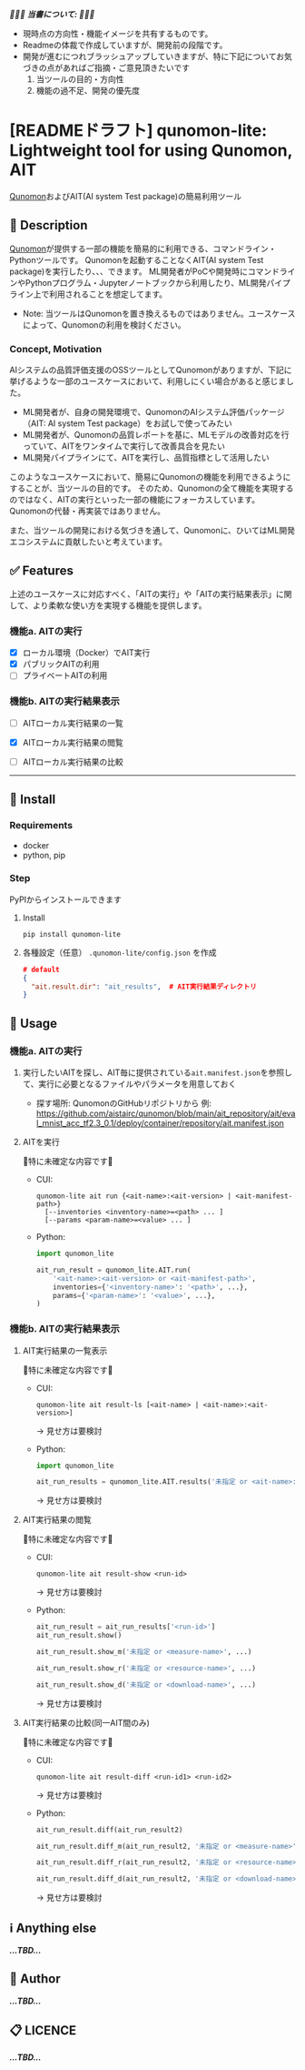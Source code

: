 ***:construction::construction::construction: 当書について: :construction::construction::construction:***
* 現時点の方向性・機能イメージを共有するものです。
* Readmeの体裁で作成していますが、開発前の段階です。
* 開発が進むにつれブラッシュアップしていきますが、特に下記についてお気づきの点があればご指摘・ご意見頂きたいです
  1. 当ツールの目的・方向性
  1. 機能の過不足、開発の優先度


# [READMEドラフト] qunomon-lite: Lightweight tool for using Qunomon, AIT

[Qunomon](https://aistairc.github.io/qunomon/)およびAIT(AI system Test package)の簡易利用ツール

## :pushpin: Description

[Qunomon](https://aistairc.github.io/qunomon/)が提供する一部の機能を簡易的に利用できる、コマンドライン・Pythonツールです。
Qunomonを起動することなくAIT(AI system Test package)を実行したり、、、できます。
ML開発者がPoCや開発時にコマンドラインやPythonプログラム・Jupyterノートブックから利用したり、ML開発パイプライン上で利用されることを想定してます。

* Note: 当ツールはQunomonを置き換えるものではありません。ユースケースによって、Qunomonの利用を検討ください。

### Concept, Motivation

AIシステムの品質評価支援のOSSツールとしてQunomonがありますが、下記に挙げるような一部のユースケースにおいて、利用しにくい場合があると感じました。
* ML開発者が、自身の開発環境で、QunomonのAIシステム評価パッケージ（AIT: AI system Test package）をお試しで使ってみたい
* ML開発者が、Qunomonの品質レポートを基に、MLモデルの改善対応を行っていて、AITをワンタイムで実行して改善具合を見たい
* ML開発パイプラインにて、AITを実行し、品質指標として活用したい

このようなユースケースにおいて、簡易にQunomonの機能を利用できるようにすることが、当ツールの目的です。
そのため、Qunomonの全て機能を実現するのではなく、AITの実行といった一部の機能にフォーカスしています。
Qunomonの代替・再実装ではありません。

また、当ツールの開発における気づきを通して、Qunomonに、ひいてはML開発エコシステムに貢献したいと考えています。

## :white_check_mark: Features

上述のユースケースに対応すべく、「AITの実行」や「AITの実行結果表示」に関して、より柔軟な使い方を実現する機能を提供します。

### 機能a. AITの実行

* [x] ローカル環境（Docker）でAIT実行
* [x] パブリックAITの利用
* [ ] プライベートAITの利用

### 機能b. AITの実行結果表示

* [ ] AITローカル実行結果の一覧
* [x] AITローカル実行結果の閲覧
* [ ] AITローカル実行結果の比較


---

## :floppy_disk: Install

### Requirements

* docker
* python, pip


### Step

PyPIからインストールできます

1. Install
    ```shell
    pip install qunomon-lite
    ```

1. 各種設定（任意）
    `.qunomon-lite/config.json` を作成
    ```json
    # default
    {
      "ait.result.dir": "ait_results",  # AIT実行結果ディレクトリ
    }
    ```

## :rocket: Usage

### 機能a. AITの実行

1. 実行したいAITを探し、AIT毎に提供されている`ait.manifest.json`を参照して、実行に必要となるファイルやパラメータを用意しておく
    * 探す場所: QunomonのGitHubリポジトリから
      例: https://github.com/aistairc/qunomon/blob/main/ait_repository/ait/eval_mnist_acc_tf2.3_0.1/deploy/container/repository/ait.manifest.json

1. AITを実行

    :construction:特に未確定な内容です:construction:

    * CUI:
      ```shell
      qunomon-lite ait run {<ait-name>:<ait-version> | <ait-manifest-path>}
        [--inventories <inventory-name>=<path> ... ]
        [--params <param-name>=<value> ... ]
      ```

    * Python:
      ```python
      import qunomon_lite

      ait_run_result = qunomon_lite.AIT.run(
          '<ait-name>:<ait-version> or <ait-manifest-path>',
          inventories={'<inventory-name>': '<path>', ...},
          params={'<param-name>': '<value>', ...},
      )
      ```

### 機能b. AITの実行結果表示

1. AIT実行結果の一覧表示

    :construction:特に未確定な内容です:construction:

    * CUI:
      ```shell
      qunomon-lite ait result-ls [<ait-name> | <ait-name>:<ait-version>]
      ```
      → 見せ方は要検討

    * Python:
      ```python
      import qunomon_lite

      ait_run_results = qunomon_lite.AIT.results('未指定 or <ait-name>:<ait-version> or <ait-manifest-path>').ls()
      ```
      → 見せ方は要検討

1. AIT実行結果の閲覧

    :construction:特に未確定な内容です:construction:

    * CUI:
      ```shell
      qunomon-lite ait result-show <run-id>
      ```
      → 見せ方は要検討

    * Python:
      ```python
      ait_run_result = ait_run_results['<run-id>']
      ait_run_result.show()
      ```
      ```python
      ait_run_result.show_m('未指定 or <measure-name>', ...)
      ```
      ```python
      ait_run_result.show_r('未指定 or <resource-name>', ...)
      ```
      ```python
      ait_run_result.show_d('未指定 or <download-name>', ...)
      ```
      → 見せ方は要検討

1. AIT実行結果の比較(同一AIT間のみ)

    :construction:特に未確定な内容です:construction:

    * CUI:
      ```shell
      qunomon-lite ait result-diff <run-id1> <run-id2>
      ```
      → 見せ方は要検討

    * Python:
      ```python
      ait_run_result.diff(ait_run_result2)
      ```
      ```python
      ait_run_result.diff_m(ait_run_result2, '未指定 or <measure-name>', ...)
      ```
      ```python
      ait_run_result.diff_r(ait_run_result2, '未指定 or <resource-name>', ...)
      ```
      ```python
      ait_run_result.diff_d(ait_run_result2, '未指定 or <download-name>', ...)
      ```
      → 見せ方は要検討

## :information_source: Anything else

***...TBD...***

## :pencil: Author

***...TBD...***

## :clipboard: LICENCE

***...TBD...***
